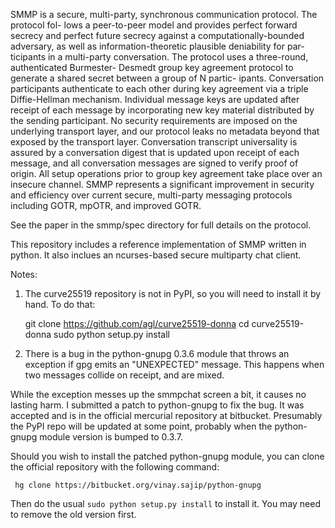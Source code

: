 SMMP is a secure, multi-party, synchronous communication protocol. The protocol fol-
lows a peer-to-peer model and provides perfect forward secrecy and perfect future secrecy against a
computationally-bounded adversary, as well as information-theoretic plausible deniability for par-
ticipants in a multi-party conversation. The protocol uses a three-round, authenticated Burmester-
Desmedt group key agreement protocol to generate a shared secret between a group of N partic-
ipants. Conversation participants authenticate to each other during key agreement via a triple
Diffie-Hellman mechanism. Individual message keys are updated after receipt of each message by
incorporating new key material distributed by the sending participant. No security requirements
are imposed on the underlying transport layer, and our protocol leaks no metadata beyond that
exposed by the transport layer. Conversation transcript universality is assured by a conversation
digest that is updated upon receipt of each message, and all conversation messages are signed to
verify proof of origin. All setup operations prior to group key agreement take place over an insecure
channel. SMMP represents a significant improvement in security and efficiency over current secure,
multi-party messaging protocols including GOTR, mpOTR, and improved GOTR.

See the paper in the smmp/spec directory for full details on the protocol.

This repository includes a reference implementation of SMMP written in python.
It also inclues an ncurses-based secure multiparty chat client.

Notes:

1. The curve25519 repository is not in PyPI, so you will need to
install it by hand. To do that:

     git clone https://github.com/agl/curve25519-donna
     cd curve25519-donna
     sudo python setup.py install

2. There is a bug in the python-gnupg 0.3.6 module that throws an
exception if gpg emits an "UNEXPECTED" message. This happens when
two messages collide on receipt, and are mixed.

While the exception messes up the smmpchat screen a bit, it causes
no lasting harm. I submitted a patch to python-gnupg to fix the
bug. It was accepted and is in the official mercurial repository
at bitbucket. Presumably the PyPI repo will be updated at some point,
probably when the python-gnupg module version is bumped to 0.3.7.

Should you wish to install the patched python-gnupg module, you can
clone the official repository with the following command:

     hg clone https://bitbucket.org/vinay.sajip/python-gnupg

Then do the usual ```sudo python setup.py install``` to install it.
You may need to remove the old version first.
